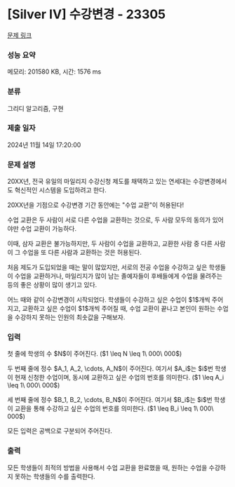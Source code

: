 # [Silver IV] 수강변경 - 23305 

[문제 링크](https://www.acmicpc.net/problem/23305) 

### 성능 요약

메모리: 201580 KB, 시간: 1576 ms

### 분류

그리디 알고리즘, 구현

### 제출 일자

2024년 11월 14일 17:20:00

### 문제 설명

<p>20XX년, 전국 유일의 마일리지 수강신청 제도를 채택하고 있는 연세대는 수강변경에서도 혁신적인 시스템을 도입하려고 한다.</p>

<p>20XX년을 기점으로 수강변경 기간 동안에는 "수업 교환"이 허용된다!</p>

<p>수업 교환은 두 사람이 서로 다른 수업을 교환하는 것으로, 두 사람 모두의 동의가 있어야만 수업 교환이 가능하다.</p>

<p>이때, 삼자 교환은 불가능하지만, 두 사람이 수업을 교환하고, 교환한 사람 중 다른 사람이 그 수업을 또 다른 사람과 교환하는 것은 허용된다.</p>

<p>처음 제도가 도입되었을 때는 말이 많았지만, 서로의 전공 수업을 수강하고 싶은 학생들이 수업을 교환하거나, 마일리지가 많이 남는 졸예자들이 후배들에게 수업을 물려주는 등의 좋은 상황이 많이 생기고 있다.</p>

<p>어느 때와 같이 수강변경이 시작되었다. 학생들이 수강하고 싶은 수업이 $1$개씩 주어지고, 교환하고 싶은 수업이 $1$개씩 주어질 때, 수업 교환이 끝나고 본인이 원하는 수업을 수강하지 못하는 인원의 최솟값을 구해보자.</p>

### 입력 

 <p>첫 줄에 학생의 수 $N$이 주어진다. ($1 \leq N \leq 1\ 000\ 000$)</p>

<p>두 번째 줄에 정수 $A_1, A_2, \cdots, A_N$이 주어진다. 여기서 $A_i$는 $i$번 학생이 현재 신청한 수업이며, 동시에 교환하고 싶은 수업의 번호를 의미한다. ($1 \leq A_i \leq 1\ 000\ 000$)</p>

<p>세 번째 줄에 정수 $B_1, B_2, \cdots, B_N$이 주어진다. 여기서 $B_i$는 $i$번 학생이 교환을 통해 수강하고 싶은 수업의 번호를 의미한다. ($1 \leq B_i \leq 1\ 000\ 000$)</p>

<p>모든 입력은 공백으로 구분되어 주어진다.</p>

### 출력 

 <p>모든 학생들이 최적의 방법을 사용해서 수업 교환을 완료했을 때, 원하는 수업을 수강하지 못하는 학생들의 수를 출력한다.</p>

